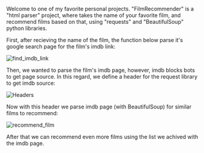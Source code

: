 Welcome to one of my favorite personal projects.
"FilmRecommender" is a "html parser" project, where takes the name of your favorite film, and recommend films based on that, using "requests" and "BeautifulSoup" python libraries.

First, after recieving the name of the film, the function below parse it's google search page for the film's imdb link:

![find_imdb_link](https://github.com/Alimeril/FilmRecommender/assets/165685373/1b698a93-2eb3-42a5-b642-1c4f587ff00c)

Then, we wanted to parse the film's imdb page, however, imdb blocks bots to get page source. In this regard, we define a header for the request library to get imdb source:

![Headers](https://github.com/Alimeril/FilmRecommender/assets/165685373/e6d30716-be41-410d-9f37-eabb9d992871)

Now with this header we parse imdb page (with BeautifulSoup) for similar films to recommend:

![recommend_film](https://github.com/Alimeril/FilmRecommender/assets/165685373/c6ded5de-74a6-47c2-a9e0-22cbf261da9a)

After that we can recommend even more films using the list we achived with the imdb page.
